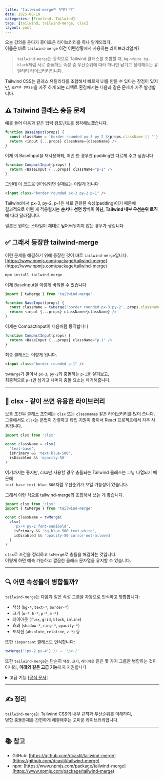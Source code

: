 ```yaml
---
title: "tailwind-merge란 무엇인가"
date: 2025-06-19
categories: [Frontend, Tailwind]
tags: [tailwind, tailwind-merge, clsx]
layout: post
---
```


오늘 강의를 듣다가 흥미로운 라이브러리를 하나 알게되었다.  
이름은 바로 `tailwind-merge` 이건 어떤상황에서 사용하는 라이브러리일까? 

> `tailwind-merge`는 동적으로 Tailwind 클래스를 조합할 때, `bg-white bg-black`처럼 서로 충돌하는 속성 중 우선순위에 따라 하나만 남기고 정리해주는 유틸리티 라이브러리입니다.

Tailwind CSS는 클래스 유틸리티를 조합해서 빠르게 UI를 만들 수 있다는 장점이 있지만, `조건부 렌더링`을 자주 하게 되는 리액트 환경에서는 다음과 같은 문제가 자주 발생합니다.

## ⚠️ Tailwind 클래스 충돌 문제

예를 들어 다음과 같은 입력 컴포넌트를 생각해보겠습니다.

```ts
function BaseInput(props) {
  const className = `border rounded px-3 py-2 ${props.className || ''}`
  return <input {...props} className={className} />
}
```

이제 이 BaseInput을 재사용하되, 어떤 한 경우엔 padding만 다르게 주고 싶습니다

```ts
function CompactInput(props) {
  return <BaseInput {...props} className="p-1" />
}
```

그런데 이 코드로 렌더링되면 실제로는 이렇게 됩니다

```html
<input class="border rounded px-3 py-2 p-1" />
```

Tailwind에서 px-3, py-2, p-1은 서로 관련된 속성(padding)이기 때문에  
결과적으로 어떤 게 적용될지는 **순서나 선언 방식이 아닌, Tailwind 내부 우선순위 로직**에 따라 달라집니다.

결론은 원하는 스타일이 제대로 덮어씌워지지 않는 경우가 생깁니다.

## ✅  그래서 등장한 tailwind-merge

이런 문제를 해결하기 위해 등장한 것이 바로 `tailwind-merge`입니다.  
[https://www.npmjs.com/package/tailwind-merge](https://www.npmjs.com/package/tailwind-merge)

```bash
npm install tailwind-merge
```

이제 BaseInput을 이렇게 바꿔볼 수 있습니다

```ts
import { twMerge } from 'tailwind-merge'

function BaseInput(props) {
  const className = twMerge('border rounded px-3 py-2', props.className)
  return <input {...props} className={className} />
}

```

이제는 CompactInput이 다음처럼 동작합니다
```ts
function CompactInput(props) {
  return <BaseInput {...props} className="p-1" />
}

```
최종 클래스는 이렇게 됩니다.
```html
<input class="border rounded p-1" />
```

`twMerge`가 알아서 `px-3`, `py-2`와 충돌하는 `p-1`을 살펴보고,  
최종적으로 `p-1`만 남기고 나머지 충돌 요소는 제거해줍니다.


---

## 🧠 clsx - 같이 쓰면 유용한 라이브러리

보통 조건부 클래스 조합에는 `clsx` 또는 `classnames` 같은 라이브러리를 많이 씁니다.  
그중에서도 `clsx`는 문법이 간결하고 타입 지원이 좋아서 React 프로젝트에서 자주 사용됩니다.

```ts
import clsx from 'clsx'

const className = clsx(
  'text-base',
  isPrimary && 'text-blue-500',
  isDisabled && 'opacity-50'
)

```

여기까지는 좋지만, clsx만 사용할 경우 충돌되는 Tailwind 클래스는 그냥 나열되기 때문에  
`text-base text-blue-500`처럼 우선순위가 꼬일 가능성이 있습니다.

그래서 이런 식으로 tailwind-merge와 조합해서 쓰는 게 좋습니다.

```ts
import clsx from 'clsx'
import { twMerge } from 'tailwind-merge'

const className = twMerge(
  clsx(
    'px-4 py-2 font-semibold',
    isPrimary && 'bg-blue-500 text-white',
    isDisabled && 'opacity-50 cursor-not-allowed'
  )
)
```

`clsx`로 조건을 정리하고 `twMerg`e로 충돌을 해결하는 것입니다.  
이렇게 하면 예측 가능하고 깔끔한 클래스 문자열을 유지할 수 있습니다.

---

## 🔍 어떤 속성들이 병합될까?

`tailwind-merge`는 다음과 같은 속성 그룹을 자동으로 인식하고 병합합니다:

- 색상 (`bg-*`, `text-*`, `border-*`)
- 크기 (`w-*`, `h-*`, `p-*`, `m-*`)
- 레이아웃 (`flex`, `grid`, `block`, `inline`)
- 효과 (`shadow-*`, `ring-*`, `opacity-*`)
- 포지션 (`absolute`, `relative`, `z-*`) 등

또한 `!important` 클래스도 인식합니다:

```ts
twMerge('!px-2 px-4') // → '!px-2'
```

또한 `tailwind-merge`는 단순히 `색상`, `크기`, `레이아웃` 같은 몇 가지 그룹만 병합하는 것이 아니라, **아래와 같은 고급 기능**까지 지원합니다

<details>
<summary>고급 기능 <a href="https://github.com/dcastil/tailwind-merge/blob/v3.3.1/docs/features.md" target="_blank">[공식 문서]</a></summary>
<div markdown="1">

### ❗ 1. 마지막 충돌 클래스 우선
```ts
twMerge('p-5 p-2 p-4') // → 'p-4'
```

### ❗ 2. 세부 속성은 유지
```ts
twMerge('p-3 px-5') // → 'p-3 px-5'
twMerge('inset-x-4 right-4') // → 'inset-x-4 right-4'
```
### ❗ 3. 비직관적 충돌도 해결
```ts
twMerge('inset-x-px -inset-1') // → '-inset-1'
twMerge('bottom-auto inset-y-6') // → 'inset-y-6'
twMerge('inline block') // → 'block'
```

### ❗ 4. Modifier, 중첩 Modifier 지원
```ts
twMerge('p-2 hover:p-4') // → 'p-2 hover:p-4'
twMerge('hover:p-2 hover:p-4') // → 'hover:p-4'
twMerge('hover:focus:p-2 focus:hover:p-4') // → 'focus:hover:p-4'
```
### ❗ 5. 임의 값 (Arbitrary values) 병합 지원
```ts
twMerge('bg-black bg-(--my-color) bg-[color:var(--mystery-var)]')
// → 'bg-[color:var(--mystery-var)]'

twMerge('grid-cols-[1fr,auto] grid-cols-2')
// → 'grid-cols-2'
```

ambiguous한 값은 `text-[length:...]`처럼 label을 붙여 명확히 해주는 게 좋습니다.

### ❗ 6. 임의 속성 (Arbitrary properties) 지원
```ts
twMerge('[mask-type:luminance] [mask-type:alpha]')
// → '[mask-type:alpha]'

twMerge('[--scroll-offset:56px] lg:[--scroll-offset:44px]')
// → '[--scroll-offset:56px] lg:[--scroll-offset:44px]'
```

### ❗ 7. 임의 variant 지원
```ts
twMerge('[&:nth-child(3)]:py-0 [&:nth-child(3)]:py-4')
// → '[&:nth-child(3)]:py-4'

twMerge('dark:hover:[&:nth-child(3)]:py-0 hover:dark:[&:nth-child(3)]:py-4')
// → 'hover:dark:[&:nth-child(3)]:py-4'
```

### ❗ 8. !important 우선 처리
```ts
twMerge('p-3! p-4! p-5') // → 'p-4! p-5'
twMerge('right-2! -inset-x-1!') // → '-inset-x-1!'
```

### ❗ 9. Postfix modifiers 지원
```ts
twMerge('text-sm leading-6 text-lg/7') // → 'text-lg/7'
```

### ❗ 10. Non-Tailwind 클래스는 보존
```ts
twMerge('p-5 p-2 my-non-tailwind-class p-4')
// → 'my-non-tailwind-class p-4'
```

### ❗ 11. 커스텀 컬러 자동 인식
```ts
twMerge('text-red text-secret-sauce') // → 'text-secret-sauce'
```

### ❗ 12. 여러 인자 조합 가능 (Compositions)
```ts
//multiple arguments
twMerge('some-class', 'another-class yet-another-class', 'so-many-classes')
// → 'some-class another-class yet-another-class so-many-classes'

//conditional classes
twMerge('some-class', undefined, null, false, 0) // → 'some-class'
twMerge('my-class', false && 'not-this', null && 'also-not-this', true && 'but-this') // → 'my-class but-this'

//arrays and nested arrays
twMerge('some-class', [undefined, ['another-class', false]], ['third-class'])
// → 'some-class another-class third-class'
twMerge('hi', true && ['hello', ['hey', false]], false && ['bye'])
// → 'hi hello hey'
```

### ❗ 13. 성능 최적화
- **결과 캐싱**: 최대 500개의 결과를 [LRU 캐시](https://en.wikipedia.org/wiki/Cache_replacement_policies#Least_recently_used_(LRU))로 저장
- **데이터 구조 재사용**: 호출 간 재사용을 통한 연산 최소화
- **지연 초기화(Lazy init)**: 첫 호출 시까지 초기화 지연 → 앱 로딩 성능에 영향 없음

</div>
</details>


---

## ✍️ 정리

`tailwind-merge`는 Tailwind CSS의 내부 규칙과 우선순위를 이해하여,  
병합 충돌문제를 간편하게 해결해주는 고마운 라이브러리입니다.

---

## 📚 참고

- GitHub: [https://github.com/dcastil/tailwind-merge](https://github.com/dcastil/tailwind-merge)
- npm: [https://www.npmjs.com/package/tailwind-merge](https://www.npmjs.com/package/tailwind-merge)
